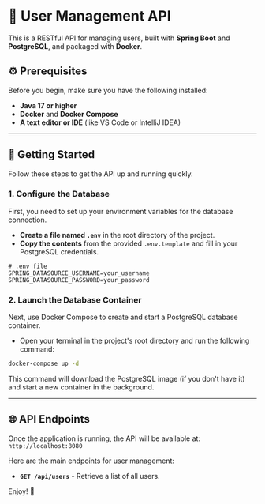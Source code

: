 # 🚀 User Management API

This is a RESTful API for managing users, built with **Spring Boot** and **PostgreSQL**, and packaged with **Docker**.

## ⚙️ Prerequisites

Before you begin, make sure you have the following installed:

  * **Java 17 or higher**
  * **Docker** and **Docker Compose**
  * **A text editor or IDE** (like VS Code or IntelliJ IDEA)

-----

## 🚀 Getting Started

Follow these steps to get the API up and running quickly.

### 1\. Configure the Database

First, you need to set up your environment variables for the database connection.

  * **Create a file named `.env`** in the root directory of the project.
  * **Copy the contents** from the provided `.env.template` and fill in your PostgreSQL credentials.

<!-- end list -->

```
# .env file
SPRING_DATASOURCE_USERNAME=your_username
SPRING_DATASOURCE_PASSWORD=your_password
```

### 2\. Launch the Database Container

Next, use Docker Compose to create and start a PostgreSQL database container.

  * Open your terminal in the project's root directory and run the following command:

<!-- end list -->

```bash
docker-compose up -d
```

This command will download the PostgreSQL image (if you don't have it) and start a new container in the background.

-----

## 🌐 API Endpoints

Once the application is running, the API will be available at: `http://localhost:8080`

Here are the main endpoints for user management:

  * **`GET /api/users`** - Retrieve a list of all users.

Enjoy\! 🎉
